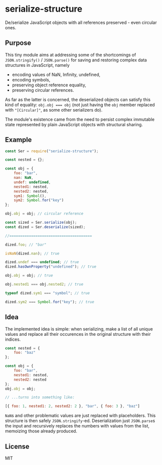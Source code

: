 # serialize-structure
De/serialize JavaScript objects with all references preserved - even circular ones.

## Purpose
This tiny module aims at addressing some of the shortcomings of `JSON.stringify()` / `JSON.parse()`
for saving and restoring complex data structures in JavaScript, namely
- encoding values of NaN, Infinity, undefined,
- encoding symbols,
- preserving object reference equality,
- preserving circular references.

As far as the latter is concerned, the deserialized objects can satisfy this kind of equality: `obj.obj === obj`
(not just having the `obj` member replaced with `"[Circular]"`, as some other serializers do).

The module's existence came from the need to persist complex immutable state represented by plain JavaScript
objects with structural sharing.

## Example

```js
const Ser = require("serialize-structure");

const nested = {};

const obj = {
    foo: "bar",
    nan: NaN,
    undef: undefined,
    nested1: nested,
    nested2: nested,
    sym1: Symbol(),
    sym2: Symbol.for("key")
};

obj.obj = obj; // circular reference

const sized = Ser.serialize(obj);
const dized = Ser.deserialize(sized);

//======================================

dized.foo; // "bar"

isNaN(dized.nan); // true

dized.undef === undefined; // true
dized.hasOwnProperty("undefined"); // true

obj.obj = obj; // true

obj.nested1 === obj.nested2; // true

typeof dized.sym1 === "symbol"; // true

dized.sym2 === Symbol.for("key"); // true
```

## Idea
The implemented idea is simple: when serializing, make a list of all unique values and replace all their occurences
in the original structure with their indices.

```js
const nested = {
    foo: "baz"
};

const obj = {
    foo: "bar",
    nested1: nested,
    nested2: nested
};
obj.obj = obj;

// ...turns into something like:

[{ foo: 1, nested1: 2, nested2: 2 }, "bar", { foo: 3 }, "baz"]

```

`NaN`s and other problematic values are just replaced with placeholders. This structure is then safely
`JSON.stringify`-ed. Deserialization just `JSON.parse`s the input and recursively replaces the numbers with values 
from the list, memoizing those already produced.

## License
MIT
